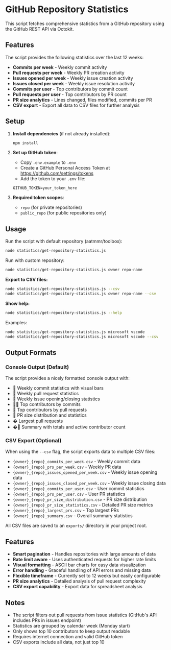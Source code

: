 # GitHub Repository Statistics

This script fetches comprehensive statistics from a GitHub repository using the GitHub REST API via Octokit.

## Features

The script provides the following statistics over the last 12 weeks:

- **Commits per week** - Weekly commit activity
- **Pull requests per week** - Weekly PR creation activity  
- **Issues opened per week** - Weekly issue creation activity
- **Issues closed per week** - Weekly issue resolution activity
- **Commits per user** - Top contributors by commit count
- **Pull requests per user** - Top contributors by PR count
- **PR size analytics** - Lines changed, files modified, commits per PR
- **CSV export** - Export all data to CSV files for further analysis

## Setup

1. **Install dependencies** (if not already installed):
   ```bash
   npm install
   ```

2. **Set up GitHub token**:
   - Copy `.env.example` to `.env`
   - Create a GitHub Personal Access Token at https://github.com/settings/tokens
   - Add the token to your `.env` file:
   ```
   GITHUB_TOKEN=your_token_here
   ```

3. **Required token scopes**:
   - `repo` (for private repositories)
   - `public_repo` (for public repositories only)

## Usage

Run the script with default repository (aatmmr/toolbox):
```bash
node statistics/get-repository-statistics.js
```

Run with custom repository:
```bash
node statistics/get-repository-statistics.js owner repo-name
```

**Export to CSV files:**
```bash
node statistics/get-repository-statistics.js --csv
node statistics/get-repository-statistics.js owner repo-name --csv
```

**Show help:**
```bash
node statistics/get-repository-statistics.js --help
```

Examples:
```bash
node statistics/get-repository-statistics.js microsoft vscode
node statistics/get-repository-statistics.js microsoft vscode --csv
```

## Output Formats

### Console Output (Default)
The script provides a nicely formatted console output with:
- 📝 Weekly commit statistics with visual bars
- 🔀 Weekly pull request statistics  
- 🐛 Weekly issue opening/closing statistics
- 👨‍💻 Top contributors by commits
- 🔀 Top contributors by pull requests
- 📏 PR size distribution and statistics
- � Largest pull requests
- �🎯 Summary with totals and active contributor count

### CSV Export (Optional)
When using the `--csv` flag, the script exports data to multiple CSV files:
- `{owner}_{repo}_commits_per_week.csv` - Weekly commit data
- `{owner}_{repo}_prs_per_week.csv` - Weekly PR data
- `{owner}_{repo}_issues_opened_per_week.csv` - Weekly issue opening data
- `{owner}_{repo}_issues_closed_per_week.csv` - Weekly issue closing data
- `{owner}_{repo}_commits_per_user.csv` - User commit statistics
- `{owner}_{repo}_prs_per_user.csv` - User PR statistics
- `{owner}_{repo}_pr_size_distribution.csv` - PR size distribution
- `{owner}_{repo}_pr_size_statistics.csv` - Detailed PR size metrics
- `{owner}_{repo}_largest_prs.csv` - Top largest PRs
- `{owner}_{repo}_summary.csv` - Overall summary statistics

All CSV files are saved to an `exports/` directory in your project root.

## Features

- **Smart pagination** - Handles repositories with large amounts of data
- **Rate limit aware** - Uses authenticated requests for higher rate limits
- **Visual formatting** - ASCII bar charts for easy data visualization
- **Error handling** - Graceful handling of API errors and missing data
- **Flexible timeframe** - Currently set to 12 weeks but easily configurable
- **PR size analytics** - Detailed analysis of pull request complexity
- **CSV export capability** - Export data for spreadsheet analysis

## Notes

- The script filters out pull requests from issue statistics (GitHub's API includes PRs in issues endpoint)
- Statistics are grouped by calendar week (Monday start)
- Only shows top 10 contributors to keep output readable
- Requires internet connection and valid GitHub token
- CSV exports include all data, not just top 10
